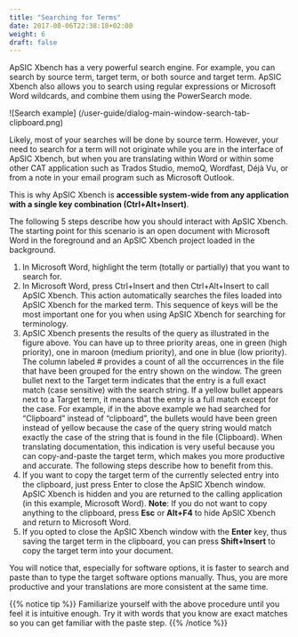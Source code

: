 ```yaml
---
title: "Searching for Terms"
date: 2017-08-06T22:38:18+02:00
weight: 6
draft: false
---
```


ApSIC Xbench has a very powerful search engine. For example, you can
search by source term, target term, or both source and target term. ApSIC
Xbench also allows you to search using regular expressions or Microsoft
Word wildcards, and combine them using the PowerSearch mode.

![Search example] (/user-guide/dialog-main-window-search-tab-clipboard.png)

Likely, most of your searches will be done by source term. However,
your need to search for a term will not originate while you are in the
interface of ApSIC Xbench, but when you are translating within Word or
within some other CAT application such as Trados Studio, memoQ,
Wordfast, Déjà Vu, or from a note in your email program such as
Microsoft Outlook.

This is why ApSIC Xbench is **accessible system-wide from any
application with a single key combination (Ctrl+Alt+Insert)**.

The following 5 steps describe how you should interact with ApSIC
Xbench. The starting point for this scenario is an open document with
Microsoft Word in the foreground and an ApSIC Xbench project loaded
in the background.

1. In Microsoft Word, highlight the term (totally or partially) that you
   want to search for. 
2. In Microsoft Word, press Ctrl+Insert and then Ctrl+Alt+Insert to call
   ApSIC Xbench. This action automatically searches the files loaded
   into ApSIC Xbench for the marked term. This sequence of keys will
   be the most important one for you when using ApSIC Xbench for
   searching for terminology. 
3. ApSIC Xbench presents the results of the query as illustrated in the
   figure above.
   You can have up to three priority areas, one in green (high priority),
   one in maroon (medium priority), and one in blue (low priority). The
   column labeled # provides a count of all the occurrences in the file
   that have been grouped for the entry shown on the window.
   The green bullet next to the Target term indicates that the entry is a
   full exact match (case sensitive) with the search string. If a yellow
   bullet appears next to a Target term, it means that the entry is a full
   match except for the case. For example, if in the above example we
   had searched for “Clipboard” instead of “clipboard”, the bullets
   would have been green instead of yellow because the case of the
   query string would match exactly the case of the string that is found
   in the file (Clipboard).
   When translating documentation, this indication is very useful
   because you can copy-and-paste the target term, which makes you
   more productive and accurate. The following steps describe how to
   benefit from this.
4. If you want to copy the target term of the currently selected entry into
   the clipboard, just press Enter to close the ApSIC Xbench window.
   ApSIC Xbench is hidden and you are returned to the calling
   application (in this example, Microsoft Word).
   **Note**: If you do not want to copy anything to the clipboard, press **Esc**
   or **Alt+F4** to hide ApSIC Xbench and return to Microsoft Word.
5. If you opted to close the ApSIC Xbench window with the **Enter** key,
thus saving the target term in the clipboard, you can press **Shift+Insert**
to copy the target term into your document.

You will notice that, especially for software options, it is faster to search
and paste than to type the target software options manually. Thus, you are
more productive and your translations are more consistent at the same
time.

{{% notice tip %}}
Familiarize yourself with the above procedure until you feel it is
intuitive enough. Try it with words that you know are exact matches so
you can get familiar with the paste step. 
{{% /notice %}}
